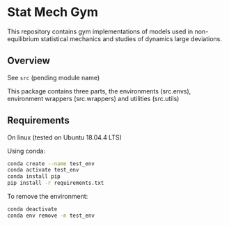 # Stat Mech Gym
This repository contains gym implementations of models used in non-equilibrium statistical mechanics and studies of dynamics large deviations.

## Overview

See `src` (pending module name)

This package contains three parts, the environments (src.envs), environment wrappers (src.wrappers) and utilities (src.utils)

## Requirements
On linux (tested on Ubuntu 18.04.4 LTS)

Using conda:

```bash
conda create --name test_env
conda activate test_env
conda install pip
pip install -r requirements.txt
```

To remove the environment:
```bash
conda deactivate
conda env remove -n test_env
```